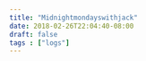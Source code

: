 ```yaml
---
title: "Midnightmondayswithjack"
date: 2018-02-26T22:04:40-08:00
draft: false
tags : ["logs"]
---
```

